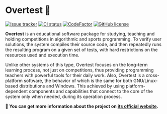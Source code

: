 # Overtest 🚀

<div align="left">
  <a href="https://overtest.atlassian.net/"><img src="https://img.shields.io/badge/Issue%20tracker-Jira-blue" alt="Issue tracker"></a>
  <a href="https://github.com/thesirkadirov/overtest/actions"><img src="https://github.com/thesirkadirov/overtest/workflows/Overtest%20CI/badge.svg" alt="CI status"></a>
  <a href="https://www.codefactor.io/repository/github/thesirkadirov/overtest"><img src="https://www.codefactor.io/repository/github/thesirkadirov/overtest/badge" alt="CodeFactor" /></a>
  <a href="https://github.com/thesirkadirov/overtest/blob/develop/LICENSE"><img alt="GitHub license" src="https://img.shields.io/github/license/thesirkadirov/overtest"></a>
</div>

**Overtest** is an educational software package for studying, teaching and holding competitions in algorithmic and sports programming. To verify user solutions, the system compiles their source code, and then repeatedly runs the resulting program on a given set of tests, with hard restrictions on the resources used and execution time.

Unlike other systems of this type, Overtest focuses on the long-term learning process, not just on competitions, thus providing programming teachers with powerful tools for their daily work. Also, Overtest is a cross-platform software, the behavior of which is the same for both GNU/Linux-based distributions and Windows. This achieved by using platform-dependent components and capabilities that connect to the core of the system only when needed, during its operation process.

**💬 You can get more information about the project on [its official website](https://overtest.sirkadirov.com).**


